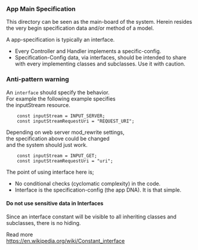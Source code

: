 ### App Main Specification

This directory can be seen as the main-board of the system.
Herein resides the very begin specification data and/or method of a model.  

A app-specification is typically an interface.

+ Every Controller and Handler implements a specific-config.
+ Specification-Config data, via interfaces, should be intended to share with every implementing 
classes and subclasses. Use it with caution.
 

### Anti-pattern warning
An `interface` should specify the behavior.   
For example the following example specifies  
the inputStream resource. 

```
    const inputStream = INPUT_SERVER;
    const inputStreamRequestUri = "REQUEST_URI";
```
Depending on web server mod_rewrite settings,  
the specification above could be changed  
and the system should just work.
```
    const inputStream = INPUT_GET;
    const inputStreamRequestUri = "uri";
```

The point of using interface here is;
+ No conditional checks (cyclomatic complexity) in the code.
+ Interface is the specification-config (the app DNA). It is that simple.

#### Do not use sensitive data in Interfaces
Since an interface constant will be visible to all inheriting
classes and subclasses, there is no hiding.

Read more   
https://en.wikipedia.org/wiki/Constant_interface